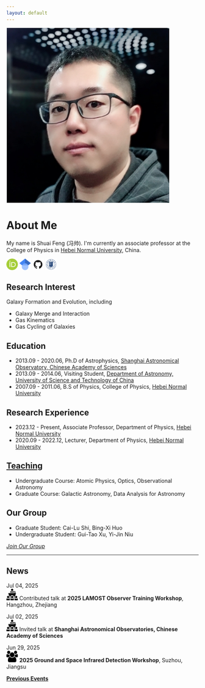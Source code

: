```yaml
---
layout: default
---
```


<img class="profile-picture" src="./image/sfeng.png">

# About Me

My name is Shuai Feng (冯帅). I'm currently an associate professor at the College of Physics in [Hebei Normal University](http://www.hebtu.edu.cn/), China. 

[<img src="/image/orcid.png" alt="orcid" title="orcid" style="width:30px;height:30px;">](https://orcid.org/0000-0002-9767-9237) [<img src="/image/Google_Scholar_logo.svg" alt="google scholar" title="google scholar" style="width:30px;height:30px;">](https://scholar.google.com/citations?user=2BSBFeQAAAAJ&hl=zh-CN) [<img src="/image/GitHub-Mark.png" alt="GitHub" title="GitHub" style="width:30px;height:30px;">](https://github.com/fengshuai0210) [<img src="/image/hebtu_logo.gif" alt="Hebtu" title="Personal Page @ Hebei Normal University (学校个人页面)" style="width:30px;height:30px;">](https://phys.hebtu.edu.cn/a/2023/12/06/E9CCF3F55EAE4C1A9A01707EC828CBB9.html)

## Research Interest

Galaxy Formation and Evolution, including
* Galaxy Merge and Interaction
* Gas Kinematics
* Gas Cycling of Galaxies

## Education

* 2013.09 - 2020.06, Ph.D of Astrophysics, [Shanghai Astronomical Observatory, Chinese Academy of Sciences](http://www.shao.ac.cn/)
* 2013.09 - 2014.06, Visiting Student, [Department of Astronomy, University of Science and Technology of China](https://astro.ustc.edu.cn/)
* 2007.09 - 2011.06, B.S of Physics, College of Physics, [Hebei Normal University](http://www.hebtu.edu.cn/)

## Research Experience

* 2023.12 - Present, Associate Professor, Department of Physics, [Hebei Normal University](http://www.hebtu.edu.cn/)
* 2020.09 - 2022.12, Lecturer, Department of Physics, [Hebei Normal University](http://www.hebtu.edu.cn/)

## [Teaching](./teaching/)

* Undergraduate Course: Atomic Physics, Optics, Observational Astronomy
* Graduate Course: Galactic Astronomy, Data Analysis for Astronomy

## Our Group

* Graduate Student: Cai-Lu Shi, Bing-Xi Huo
* Undergraduate Student: Gui-Tao Xu, Yi-Jin Niu

*[Join Our Group](./group/)*

----
## News

Jul 04, 2025\
<img src="/image/talk-icon.png" style="width:30px;height:30px;"> Contributed talk at **2025 LAMOST Observer Training Workshop**, Hangzhou, Zhejiang

Jul 02, 2025\
<img src="/image/talk-icon.png" style="width:30px;height:30px;"> Invited talk at **Shanghai Astronomical Observatories, Chinese Academy of Sciences**

Jun 29, 2025\
<img src="/image/meeting-icon.png" style="width:30px;height:30px;"> **2025 Ground and Space Infrared Detection Workshop**, Suzhou, Jiangsu

**[Previous Events](./events)**

